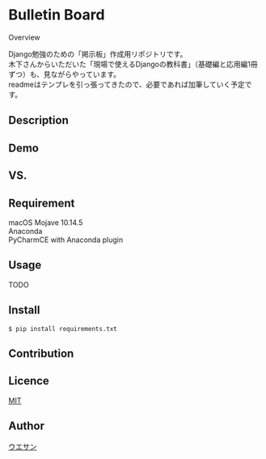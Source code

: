 Bulletin Board
====

Overview

Django勉強のための「掲示板」作成用リポジトリです。<br>
木下さんからいただいた「現場で使えるDjangoの教科書」（基礎編と応用編1冊ずつ）も、見ながらやっています。<br>
readmeはテンプレを引っ張ってきたので、必要であれば加筆していく予定です。<br>

## Description

## Demo

## VS.

## Requirement
macOS Mojave 10.14.5<br>
Anaconda<br>
PyCharmCE with Anaconda plugin<br>

## Usage

TODO

## Install

```
$ pip install requirements.txt
```````

## Contribution

## Licence
[MIT](https://github.com/tcnksm/tool/blob/master/LICENCE)

## Author

[ウエサン](https://github.com/uesan)
